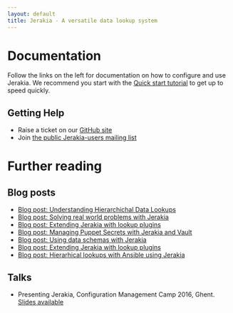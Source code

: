 ```yaml
---
layout: default
title: Jerakia - A versatile data lookup system
---
```


# Documentation

Follow the links on the left for documentation on how to configure and use Jerakia.  We recommend you start with the [Quick start tutorial](/tutorial) to get up to speed quickly.

## Getting Help

* Raise a ticket on our [GitHub site](https://github.com/jerakia/jerakia)
* Join [the public Jerakia-users mailing list](https://groups.google.com/a/enviatics.com/d/forum/jerakia-users)


# Further reading

## Blog posts

* [Blog post: Understanding Hierarchichal Data Lookups](https://www.craigdunn.org/2017/08/understanding-hierarchical-data-lookups/)
* [Blog post: Solving real world problems with Jerakia](http://www.craigdunn.org/2015/09/solving-real-world-problems-with-jerakia/)
* [Blog post: Extending Jerakia with lookup plugins](http://www.craigdunn.org/2015/09/extending-jerakia-with-lookup-plugins/)
* [Blog post: Managing Puppet Secrets with Jerakia and Vault](http://www.craigdunn.org/2017/04/managing-puppet-secrets-with-jerakia-and-vault/)
* [Blog post: Using data schemas with Jerakia](http://www.craigdunn.org/2016/03/using-data-schemas-with-jerakia-0-5/)
* [Blog post: Extending Jerakia with lookup plugins](http://www.craigdunn.org/2015/09/extending-jerakia-with-lookup-plugins/)
* [Blog post: Hierarhical lookups with Ansible using Jerakia](https://www.craigdunn.org/2017/08/hierarchical-data-lookups-ansible/)

## Talks

* Presenting Jerakia, Configuration Management Camp 2016, Ghent.  [Slides available](http://www.slideshare.net/CraigDunn3/solving-real-world-data-problems-with-jerakia)

